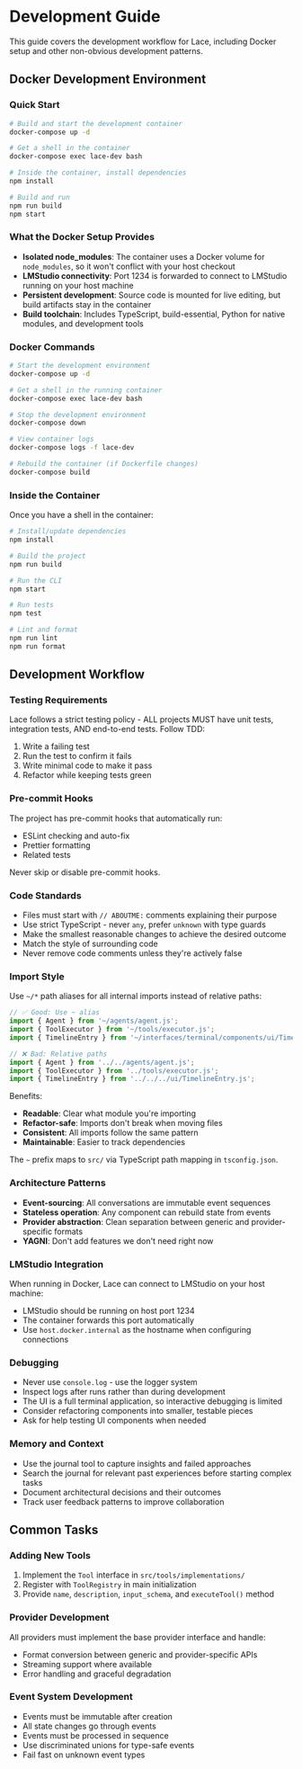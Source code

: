# Development Guide

This guide covers the development workflow for Lace, including Docker setup and other non-obvious development patterns.

## Docker Development Environment

### Quick Start

```bash
# Build and start the development container
docker-compose up -d

# Get a shell in the container
docker-compose exec lace-dev bash

# Inside the container, install dependencies
npm install

# Build and run
npm run build
npm start
```

### What the Docker Setup Provides

- **Isolated node_modules**: The container uses a Docker volume for `node_modules`, so it won't conflict with your host checkout
- **LMStudio connectivity**: Port 1234 is forwarded to connect to LMStudio running on your host machine
- **Persistent development**: Source code is mounted for live editing, but build artifacts stay in the container
- **Build toolchain**: Includes TypeScript, build-essential, Python for native modules, and development tools

### Docker Commands

```bash
# Start the development environment
docker-compose up -d

# Get a shell in the running container  
docker-compose exec lace-dev bash

# Stop the development environment
docker-compose down

# View container logs
docker-compose logs -f lace-dev

# Rebuild the container (if Dockerfile changes)
docker-compose build
```

### Inside the Container

Once you have a shell in the container:

```bash
# Install/update dependencies
npm install

# Build the project
npm run build

# Run the CLI
npm start

# Run tests
npm test

# Lint and format
npm run lint
npm run format
```

## Development Workflow

### Testing Requirements

Lace follows a strict testing policy - ALL projects MUST have unit tests, integration tests, AND end-to-end tests. Follow TDD:

1. Write a failing test
2. Run the test to confirm it fails
3. Write minimal code to make it pass
4. Refactor while keeping tests green

### Pre-commit Hooks

The project has pre-commit hooks that automatically run:
- ESLint checking and auto-fix
- Prettier formatting
- Related tests

Never skip or disable pre-commit hooks.

### Code Standards

- Files must start with `// ABOUTME:` comments explaining their purpose
- Use strict TypeScript - never `any`, prefer `unknown` with type guards
- Make the smallest reasonable changes to achieve the desired outcome
- Match the style of surrounding code
- Never remove code comments unless they're actively false

### Import Style

Use `~/*` path aliases for all internal imports instead of relative paths:

```typescript
// ✅ Good: Use ~ alias
import { Agent } from '~/agents/agent.js';
import { ToolExecutor } from '~/tools/executor.js';
import { TimelineEntry } from '~/interfaces/terminal/components/ui/TimelineEntry.js';

// ❌ Bad: Relative paths
import { Agent } from '../../agents/agent.js';
import { ToolExecutor } from '../tools/executor.js';
import { TimelineEntry } from '../../../ui/TimelineEntry.js';
```

Benefits:
- **Readable**: Clear what module you're importing
- **Refactor-safe**: Imports don't break when moving files
- **Consistent**: All imports follow the same pattern
- **Maintainable**: Easier to track dependencies

The `~` prefix maps to `src/` via TypeScript path mapping in `tsconfig.json`.

### Architecture Patterns

- **Event-sourcing**: All conversations are immutable event sequences
- **Stateless operation**: Any component can rebuild state from events
- **Provider abstraction**: Clean separation between generic and provider-specific formats
- **YAGNI**: Don't add features we don't need right now

### LMStudio Integration

When running in Docker, Lace can connect to LMStudio on your host machine:
- LMStudio should be running on host port 1234
- The container forwards this port automatically
- Use `host.docker.internal` as the hostname when configuring connections

### Debugging

- Never use `console.log` - use the logger system
- Inspect logs after runs rather than during development
- The UI is a full terminal application, so interactive debugging is limited
- Consider refactoring components into smaller, testable pieces
- Ask for help testing UI components when needed

### Memory and Context

- Use the journal tool to capture insights and failed approaches
- Search the journal for relevant past experiences before starting complex tasks
- Document architectural decisions and their outcomes
- Track user feedback patterns to improve collaboration

## Common Tasks

### Adding New Tools

1. Implement the `Tool` interface in `src/tools/implementations/`
2. Register with `ToolRegistry` in main initialization
3. Provide `name`, `description`, `input_schema`, and `executeTool()` method

### Provider Development

All providers must implement the base provider interface and handle:
- Format conversion between generic and provider-specific APIs
- Streaming support where available
- Error handling and graceful degradation

### Event System Development

- Events must be immutable after creation
- All state changes go through events
- Events must be processed in sequence
- Use discriminated unions for type-safe events
- Fail fast on unknown event types